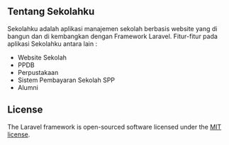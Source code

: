 ## Tentang Sekolahku

Sekolahku adalah aplikasi manajemen sekolah berbasis website yang di bangun dan di kembangkan dengan Framework Laravel. Fitur-fitur pada aplikasi Sekolahku antara lain :

- Website Sekolah
- PPDB
- Perpustakaan
- Sistem Pembayaran Sekolah SPP 
- Alumni

## License

The Laravel framework is open-sourced software licensed under the [MIT license](https://opensource.org/licenses/MIT).
